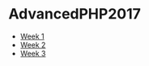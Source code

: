 # AdvancedPHP2017

* [Week 1](https://github.com/GorgonsMaze/AdvancedPHP2017/tree/master/week1/lab)
* [Week 2](https://github.com/GorgonsMaze/AdvancedPHP2017/tree/master/week2/lab)
* [Week 3](https://github.com/GorgonsMaze/AdvancedPHP2017/tree/master/week3/lab3)